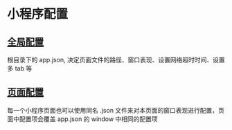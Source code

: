 # 小程序配置

## [全局配置](https://developers.weixin.qq.com/miniprogram/dev/reference/configuration/app.html)
根目录下的 app.json, 决定页面文件的路径、窗口表现、设置网络超时时间、设置多 tab 等

## [页面配置](https://developers.weixin.qq.com/miniprogram/dev/reference/configuration/page.html)
每一个小程序页面也可以使用同名 .json 文件来对本页面的窗口表现进行配置，页面中配置项会覆盖 app.json 的 window 中相同的配置项
